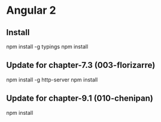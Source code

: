 # Angular 2

## Install

npm install -g typings
npm install

## Update for chapter-7.3 (003-florizarre)

npm install -g http-server
npm install

## Update for chapter-9.1 (010-chenipan)

npm install 